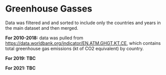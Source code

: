# Greenhouse Gasses
Data was filtered and and sorted to include only the countries and years in the main dataset and then merged.

**For 2010-2018:** data was pulled from https://data.worldbank.org/indicator/EN.ATM.GHGT.KT.CE, which contains total greenhouse gas emissions (kt of CO2 equivalent) by country.

**For 2019: TBC**

**For 2021: TBC**
